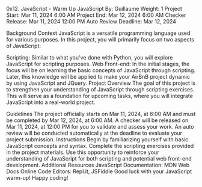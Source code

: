0x12. JavaScript - Warm Up
JavaScript
By: Guillaume
Weight: 1
Project Start: Mar 11, 2024 6:00 AM
Project End: Mar 12, 2024 6:00 AM
Checker Release: Mar 11, 2024 12:00 PM
Auto Review Deadline: Mar 12, 2024

Background Context
JavaScript is a versatile programming language used for various purposes. In this project, you will primarily focus on two aspects of JavaScript:

Scripting: Similar to what you've done with Python, you will explore JavaScript for scripting purposes.
Web Front-end: In the initial stages, the focus will be on learning the basic concepts of JavaScript through scripting. Later, this knowledge will be applied to make your AirBnB project dynamic by using JavaScript and JQuery.
Project Overview
The goal of this project is to strengthen your understanding of JavaScript through scripting exercises. This will serve as a foundation for upcoming tasks, where you will integrate JavaScript into a real-world project.

Guidelines
The project officially starts on Mar 11, 2024, at 6:00 AM and must be completed by Mar 12, 2024, at 6:00 AM.
A checker will be released on Mar 11, 2024, at 12:00 PM for you to validate and assess your work.
An auto review will be conducted automatically at the deadline to evaluate your project submission.
Instructions
Begin by familiarizing yourself with basic JavaScript concepts and syntax.
Complete the scripting exercises provided in the project materials.
Use this opportunity to reinforce your understanding of JavaScript for both scripting and potential web front-end development.
Additional Resources
JavaScript Documentation: MDN Web Docs
Online Code Editors: Repl.it, JSFiddle
Good luck with your JavaScript warm-up! Happy coding!
